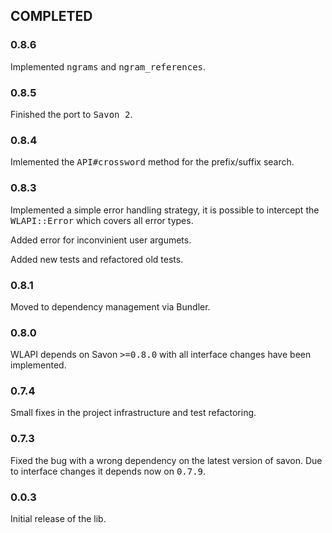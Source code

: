 ## COMPLETED
### 0.8.6
Implemented <tt>ngrams</tt> and <tt>ngram_references</tt>.
### 0.8.5
Finished the port to <tt>Savon 2</tt>.
### 0.8.4
Imlemented the <tt>API#crossword</tt> method for the prefix/suffix search.
### 0.8.3
Implemented a simple error handling strategy, it is possible to intercept
the <tt>WLAPI::Error</tt> which covers all error types.

Added error for inconvinient user argumets.

Added new tests and refactored old tests.
### 0.8.1
Moved to dependency management via Bundler.
### 0.8.0
WLAPI depends on Savon <tt>>=0.8.0</tt>
with all interface changes have been implemented.

### 0.7.4
Small fixes in the project infrastructure and test refactoring.
### 0.7.3
Fixed the bug with a wrong dependency on the latest version of savon.
Due to interface changes it depends now on <tt>0.7.9</tt>.
### 0.0.3
Initial release of the lib.


